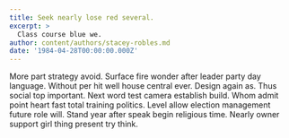 ```yaml
---
title: Seek nearly lose red several.
excerpt: >
  Class course blue we.
author: content/authors/stacey-robles.md
date: '1984-04-28T00:00:00.000Z'
---
```

More part strategy avoid. Surface fire wonder after leader party day language. Without per hit well house central ever. Design again as. Thus social top important. Next word test camera establish build. Whom admit point heart fast total training politics. Level allow election management future role will. Stand year after speak begin religious time. Nearly owner support girl thing present try think.